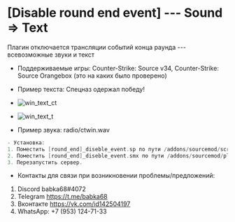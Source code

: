 # [Disable round end event] --- Sound => Text
Плагин отключается трансляции событий конца раунда --- всевозможные звуки и текст
- Поддерживаемые игры: Counter-Strike: Source v34, Counter-Strike: Source Orangebox (это на каких было проверено) 

- Пример текста: Спецназ одержал победу!
- ![win_text_ct](https://user-images.githubusercontent.com/30433617/224519025-b23e7c77-e099-4669-a461-b660f5a27ea8.png)
- ![win_text_t](https://user-images.githubusercontent.com/30433617/224519074-7197717d-7c04-4987-8385-f08a0dc2a315.png)
- Пример звука: radio/ctwin.wav

```cpp
- Установка:
1. Поместить [round_end]_diseble_event.sp по пути /addons/sourcemod/scripting
2. Поместить [round_end]_diseble_event.smx по пути /addons/sourcemod/plugins
3. Перезапустить сервер.
```
- Контакты для связи при возникновении проблемы/предложений:

1. Discord babka68#4072
2. Telegram https://t.me/babka68
3. Вконтакте https://vk.com/id142504197
4. WhatsApp: +7 (953) 124-71-33
